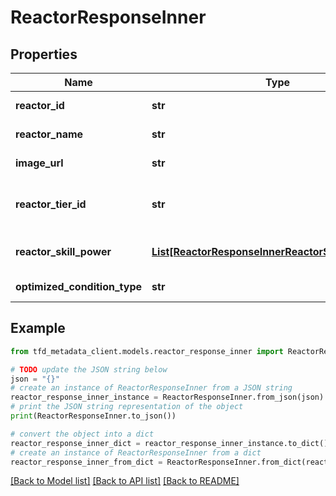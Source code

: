 # ReactorResponseInner


## Properties

Name | Type | Description | Notes
------------ | ------------- | ------------- | -------------
**reactor_id** | **str** | Reactor identifier | [optional] 
**reactor_name** | **str** | Reactor name | [optional] 
**image_url** | **str** | Reactor image path | [optional] 
**reactor_tier_id** | **str** | Reactor tier (Refer to /meta/tier API) | [optional] 
**reactor_skill_power** | [**List[ReactorResponseInnerReactorSkillPowerInner]**](ReactorResponseInnerReactorSkillPowerInner.md) | Skill Power by level information | [optional] 
**optimized_condition_type** | **str** | Optimization Condition | [optional] 

## Example

```python
from tfd_metadata_client.models.reactor_response_inner import ReactorResponseInner

# TODO update the JSON string below
json = "{}"
# create an instance of ReactorResponseInner from a JSON string
reactor_response_inner_instance = ReactorResponseInner.from_json(json)
# print the JSON string representation of the object
print(ReactorResponseInner.to_json())

# convert the object into a dict
reactor_response_inner_dict = reactor_response_inner_instance.to_dict()
# create an instance of ReactorResponseInner from a dict
reactor_response_inner_from_dict = ReactorResponseInner.from_dict(reactor_response_inner_dict)
```
[[Back to Model list]](../README.md#documentation-for-models) [[Back to API list]](../README.md#documentation-for-api-endpoints) [[Back to README]](../README.md)


